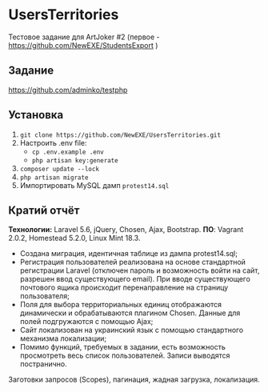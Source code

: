 # UsersTerritories
Тестовое задание для ArtJoker #2
(первое - https://github.com/NewEXE/StudentsExport )

## Задание
https://github.com/adminko/testphp

## Установка
1. `git clone https://github.com/NewEXE/UsersTerritories.git`
2. Настроить .env file:
	- `cp .env.example .env`
	- `php artisan key:generate`
3. `composer update --lock`
4. `php artisan migrate`
5. Импортировать MySQL дамп `protest14.sql`

## Кратий отчёт
**Технологии:** Laravel 5.6, jQuery, Chosen, Ajax, Bootstrap.
**ПО**: Vagrant 2.0.2, Homestead 5.2.0, Linux Mint 18.3.
- Создана миграция, идентичная таблице из дампа protest14.sql;
- Регистрация пользователей реализована на основе стандартной регистрации Laravel (отключен пароль и возможность войти на сайт, разрешен ввод существующего email). При вводе существующего почтового ящика происходит перенаправление на страницу пользователя;
- Поля для выбора территориальных единиц отображаются динамически и обрабатываются плагином Chosen. Данные для полей подгружаются с помощью Ajax;
- Сайт локализован на украинский язык с помощью стандартного механизма локализации;
- Помимо функций, требуемых в задании, есть возможность просмотреть весь список пользователей. Записи выводятся постранично.

Заготовки запросов (Scopes), пагинация, жадная загрузка, локализация.
